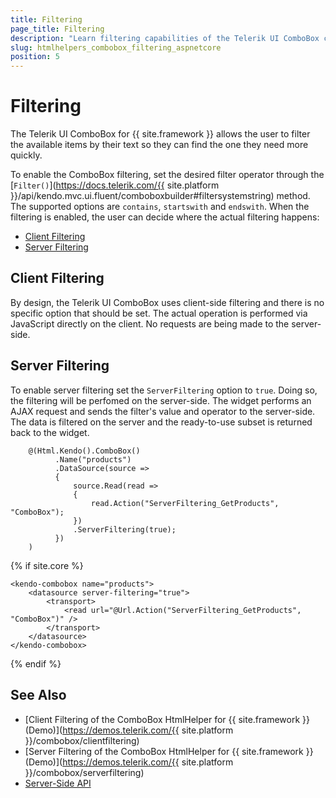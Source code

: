 ```yaml
---
title: Filtering
page_title: Filtering
description: "Learn filtering capabilities of the Telerik UI ComboBox component for {{ site.framework }}."
slug: htmlhelpers_combobox_filtering_aspnetcore
position: 5
---
```


# Filtering

The Telerik UI ComboBox for {{ site.framework }} allows the user to filter the available items by their text so they can find the one they need more quickly.

To enable the ComboBox filtering, set the desired filter operator through the [`Filter()`](https://docs.telerik.com/{{ site.platform }}/api/kendo.mvc.ui.fluent/comboboxbuilder#filtersystemstring) method. The supported options are `contains`, `startswith` and `endswith`. When the filtering is enabled, the user can decide where the actual filtering happens:

* [Client Filtering](#client-filtering)
* [Server Filtering](#server-filtering)

## Client Filtering 

By design, the Telerik UI ComboBox uses client-side filtering and there is no specific option that should be set. The actual operation is performed via JavaScript directly on the client. No requests are being made to the server-side. 

## Server Filtering

To enable server filtering set the `ServerFiltering` option to `true`. Doing so, the filtering will be perfomed on the server-side. The widget performs an AJAX request and sends the filter's value and operator to the server-side. The data is filtered on the server and the ready-to-use subset is returned back to the widget.

```HtmlHelper
    @(Html.Kendo().ComboBox()
          .Name("products")
          .DataSource(source =>
          {
              source.Read(read =>
              {
                  read.Action("ServerFiltering_GetProducts", "ComboBox");
              })
              .ServerFiltering(true);
          })
    )
```
{% if site.core %}
```TagHelper
<kendo-combobox name="products">
    <datasource server-filtering="true">
        <transport>
            <read url="@Url.Action("ServerFiltering_GetProducts", "ComboBox")" />
        </transport>
    </datasource>
</kendo-combobox>
```
{% endif %}

## See Also

* [Client Filtering of the ComboBox HtmlHelper for {{ site.framework }} (Demo)](https://demos.telerik.com/{{ site.platform }}/combobox/clientfiltering)
* [Server Filtering of the ComboBox HtmlHelper for {{ site.framework }} (Demo)](https://demos.telerik.com/{{ site.platform }}/combobox/serverfiltering)
* [Server-Side API](/api/combobox)
